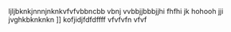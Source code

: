 ljljbknkjnnnjnknkvfvfvbbncbb vbnj vvbbjjbbbjjhi
fhfhi
jk
hohooh
jji
jvghkbknknkn
]]
kofjidjfdfdffff
vfvfvfn
vfvf

